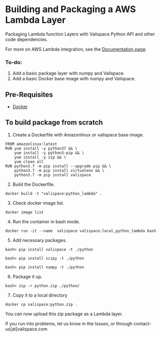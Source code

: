 # Building and Packaging a AWS Lambda Layer 
Packaging Lambda function Layers with Valispace Python API and other code dependencies.

For more on AWS Lambda integration, see the [Documentation page](https://valispace.zendesk.com/knowledge/articles/360015142758/en-us?brand_id=360000319097).
### To-do:
1. Add a basic package layer with numpy and Valispace.
2. Add a basic Docker base image with numpy and Valispace.

## Pre-Requisites
- [Docker](https://www.docker.com/)


## To build package from scratch

1. Create a Dockerfile with Amazonlinux or valispace base image.
```
FROM amazonlinux:latest
RUN yum install -y python37 && \
    yum install -y python3-pip && \
    yum install -y zip && \
    yum clean all
RUN python3.7 -m pip install --upgrade pip && \
    python3.7 -m pip install virtualenv && \
    python3.7 -m pip install valispace
```

2. Build the Dockerfile.

`docker build -t "valispace:python_lambda" . `

3. Check docker image list.

`docker image list`

4. Run the container in bash mode.

`docker run -it --name  valispace valispace:local_python_lambda bash`

5. Add necessary packages.

`bash> pip install valispace -t ./python`

`bash> pip install scipy -t ./python`

`bash> pip install numpy -t ./python`

6. Package it up.

`bash> zip -r python.zip ./python/`

7. Copy it to a local directory

`docker cp valispace:python.zip .`

You can now upload this zip package as a Lambda layer.

If you run into problems, let us know in the Issues, or through contact-us[at]valispace.com
